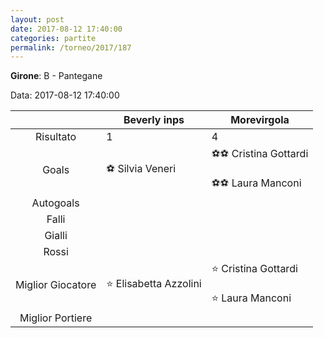```yaml
---
layout: post
date: 2017-08-12 17:40:00
categories: partite
permalink: /torneo/2017/187
---
```

**Girone**: B - Pantegane

Data: 2017-08-12 17:40:00

| | Beverly inps | Morevirgola |
|:-----:|-----|-----|
Risultato|1|4
Goals|⚽ Silvia Veneri|⚽⚽ Cristina Gottardi<br/><br/>⚽⚽ Laura Manconi<br/>
Autogoals||
Falli||
Gialli||
Rossi||
Miglior Giocatore|⭐ Elisabetta Azzolini<br/>|⭐ Cristina Gottardi<br/><br/>⭐ Laura Manconi<br/>
Miglior Portiere||
